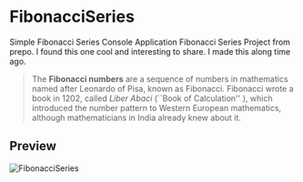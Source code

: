 # FibonacciSeries
Simple Fibonacci Series Console Application
Fibonacci Series Project from prepo. I found this one cool and interesting to share. I made this along time ago. 

> The **Fibonacci numbers** are a sequence of numbers in mathematics named after Leonardo of Pisa, known as Fibonacci. Fibonacci wrote a book in 1202, called _Liber Abaci_ (``Book of Calculation'' ), which introduced the number pattern to Western European mathematics, although mathematicians in India already knew about it.

## Preview

![FibonacciSeries](https://github.com/travisrego/imagur/blob/main/gif/FibonacciSeries.gif?raw=true)

